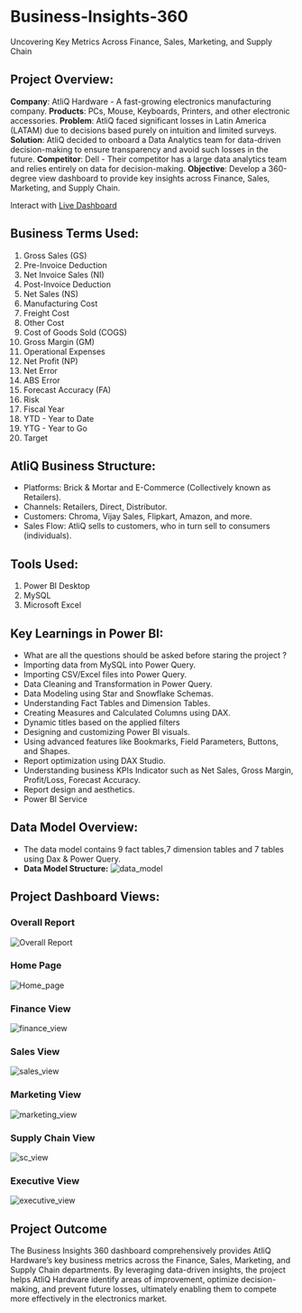# Business-Insights-360
Uncovering Key Metrics Across Finance, Sales, Marketing, and Supply Chain

## Project Overview:
**Company**: AtliQ Hardware - A fast-growing electronics manufacturing company.
**Products**: PCs, Mouse, Keyboards, Printers, and other electronic accessories.
**Problem**: AtliQ faced significant losses in Latin America (LATAM) due to decisions based purely on intuition and limited surveys.
**Solution**: AtliQ decided to onboard a Data Analytics team for data-driven decision-making to ensure transparency and avoid such losses in the future.
**Competitor**: Dell - Their competitor has a large data analytics team and relies entirely on data for decision-making.
**Objective**: Develop a 360-degree view dashboard to provide key insights across Finance, Sales, Marketing, and Supply Chain.

Interact with [Live Dashboard](https://app.powerbi.com/view?r=eyJrIjoiNjk1ZjNmMmMtNWIyYy00ODExLTlhZTAtY2JhNGNlNGVlOTUzIiwidCI6ImM2ZTU0OWIzLTVmNDUtNDAzMi1hYWU5LWQ0MjQ0ZGM1YjJjNCJ9)

## Business Terms Used:
1. Gross Sales (GS)
2. Pre-Invoice Deduction
3. Net Invoice Sales (NI)
4. Post-Invoice Deduction
5. Net Sales (NS)
6. Manufacturing Cost
7. Freight Cost
8. Other Cost
9. Cost of Goods Sold (COGS)
10. Gross Margin (GM)
11. Operational Expenses
12. Net Profit (NP)
13. Net Error
14. ABS Error
15. Forecast Accuracy (FA)
16. Risk
17. Fiscal Year
18. YTD - Year to Date
19. YTG - Year to Go
20. Target


## AtliQ Business Structure:
- Platforms: Brick & Mortar and E-Commerce (Collectively known as Retailers).
- Channels: Retailers, Direct, Distributor.
- Customers: Chroma, Vijay Sales, Flipkart, Amazon, and more.
- Sales Flow: AtliQ sells to customers, who in turn sell to consumers (individuals).

## Tools Used:
1. Power BI Desktop
2. MySQL
3. Microsoft Excel

## Key Learnings in Power BI:
-  What are all the questions should be asked before staring the project ?
- Importing data from MySQL into Power Query.
- Importing CSV/Excel files into Power Query.
- Data Cleaning and Transformation in Power Query.
- Data Modeling using Star and Snowflake Schemas.
- Understanding Fact Tables and Dimension Tables.
- Creating Measures and Calculated Columns using DAX.
- Dynamic titles based on the applied filters
- Designing and customizing Power BI visuals.
- Using advanced features like Bookmarks, Field Parameters, Buttons, and Shapes.
- Report optimization using DAX Studio.
- Understanding business KPIs Indicator such as Net Sales, Gross Margin, Profit/Loss, Forecast Accuracy.
- Report design and aesthetics.
- Power BI Service

## Data Model Overview:
- The data model contains 9 fact tables,7 dimension tables and 7 tables using Dax & Power Query.
- **Data Model Structure:**
![data_model](https://github.com/GOKUL-R18/Business-Insights-360/blob/main/Resource/Data_model.png)

## Project Dashboard Views:

### **Overall Report**
![Overall Report](https://github.com/GOKUL-R18/Business-Insights-360/blob/main/Resource/overall_report_BI_360.gif)

### **Home Page**
![Home_page](https://github.com/GOKUL-R18/Business-Insights-360/blob/main/Resource/home%20page.png)

### **Finance View**
![finance_view](https://github.com/GOKUL-R18/Business-Insights-360/blob/main/Resource/finance%20view.png)

### **Sales View**
![sales_view](https://github.com/GOKUL-R18/Business-Insights-360/blob/main/Resource/sales%20view.png)

### **Marketing View**
![marketing_view](https://github.com/GOKUL-R18/Business-Insights-360/blob/main/Resource/marketing%20view.png)

### **Supply Chain View**
![sc_view](https://github.com/GOKUL-R18/Business-Insights-360/blob/main/Resource/supply%20chain%20view.png)

### **Executive View**
![executive_view](https://github.com/GOKUL-R18/Business-Insights-360/blob/main/Resource/executive%20view.png)




## Project Outcome
The Business Insights 360 dashboard comprehensively provides AtliQ Hardware’s key business metrics across the Finance, Sales, Marketing, and Supply Chain departments. By leveraging data-driven insights, the project helps AtliQ Hardware identify areas of improvement, optimize decision-making, and prevent future losses, ultimately enabling them to compete more effectively in the electronics market.
